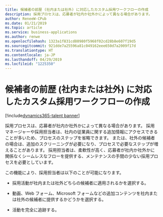 ```yaml
---
title: 候補者の前歴 (社内または社外) に対応したカスタム採用ワークフローの作成
description: 採用プロセスは、応募者が社内か社外かによって異なる場合があります。
author: ReneeW-CPub
ms.date: 01/21/2019
ms.topic: article
ms.service: business-applications
ms.author: renwe
ms.openlocfilehash: 1323a1f831cd80980f5968f02cd28b8e607f19d5
ms.sourcegitcommit: 921dde7a25596a81c049162eee650d7a2009f17d
ms.translationtype: HT
ms.contentlocale: ja-JP
ms.lasthandoff: 04/29/2019
ms.locfileid: "1225350"
---
```

#  <a name="create-custom-recruiting-workflows-that-map-to-candidate-origin-internal-vs-external"></a>候補者の前歴 (社内または社外) に対応したカスタム採用ワークフローの作成
[!include[dynamics365-talent banner](../../includes/dynamics365-talent.md)]



採用プロセスは、応募者が社内か社外かによって異なる場合があります。 採用マネージャーや採用担当者は、社内の従業員に関する追加情報にアクセスできることが多いため、プロセスのステップを省略できます。 または、社外の候補者の場合は、追加のスクリーニングが必要になり、プロセスで必要なステップが増えることがあります。 採用担当者は、柔軟性が高く、応募者が社内か社外かに関係なくシームレスなフローを提供する、メンテナンスの手間の少ない採用プロセスを必要としています。

この機能により、採用担当者は以下のことが可能になります。

-   採用活動が社内または社外どちらの候補者に適用されるかを選択する。
    
-   動画、Web フォーム、Microsoft フォームなどの追加コンテンツを社内または社外の候補者に提供するかどうかを選択する。

-   活動を完全に追跡する。
